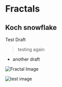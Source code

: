 # Fractals
## Koch snowflake
Test
Draft
> testing again
* another draft

![Fractal Image]([[https://github.com/IS561/Sandbox.wiki/Harshitha_Fractals.svg]])

![test image](https://github.com/IS561/Sandbox/Harshitha_Fractals.svg)